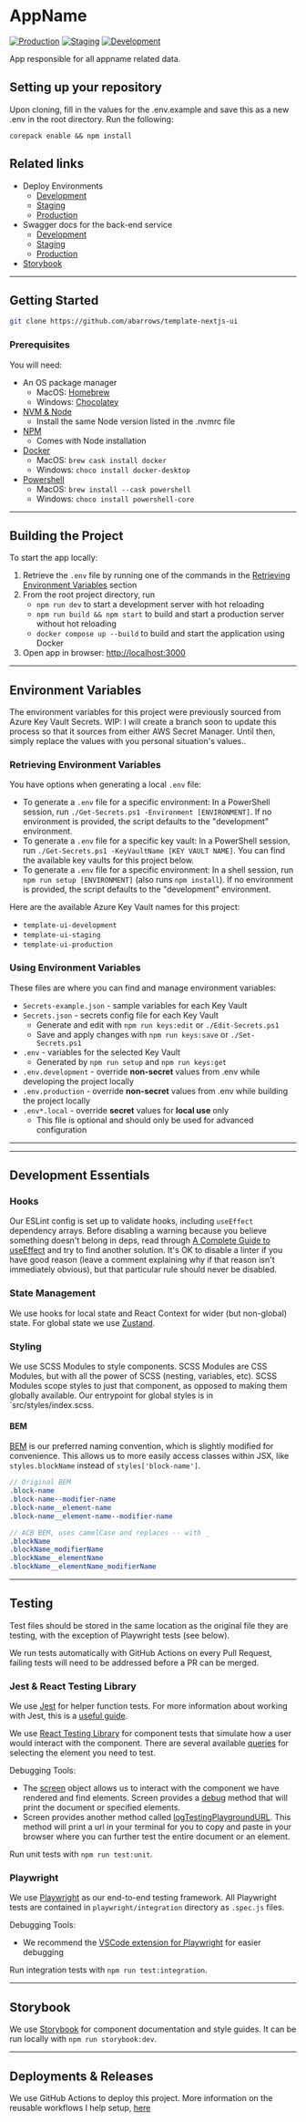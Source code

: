 # AppName

[![Production](https://github.com/abarrows/template-nextjs-ui/actions/workflows/aks-deployment.yml/badge.svg?event=release)](https://github.com/abarrows/template-nextjs-ui/actions/workflows/aks-deployment.yml)
[![Staging](https://github.com/abarrows/template-nextjs-ui/actions/workflows/aks-deployment.yml/badge.svg?event=prerelease)](https://github.com/abarrows/template-nextjs-ui/actions/workflows/aks-deployment.yml)
[![Development](https://github.com/abarrows/template-nextjs-ui/actions/workflows/aks-deployment.yml/badge.svg?event=push&branch=main)](https://github.com/abarrows/template-nextjs-ui/actions/workflows/aks-deployment.yml)

App responsible for all appname related data.

## Setting up your repository

<!-- You can use this guide to figure out how to update your application using the template: [Creating a new repository from a template](https://TODO_COMPANY_NAME.atlassian.net/wiki/spaces/TD/pages/3419832336/Creating+a+New+GitHub+Repository#Creating-a-new-repository-from-a-template) -->
Upon cloning, fill in the values for the .env.example and save this as a new .env in the root directory.  Run the following:

```
corepack enable && npm install
```
<!-- TODO: Retrieve my document from DevOps and publish on personal site or my github profile. -->
<!-- TODO: Port over npm run setup script to work with AWS Secrets Manager. -->

## Related links

- Deploy Environments
  - [Development](https://development.appname.com/)
  - [Staging](https://staging.appname.com/)
  - [Production](https://www.appname.com/)
- Swagger docs for the back-end service
  - [Development](https://development.service.appname.com/swagger/index.html)
  - [Staging](https://staging.service.appname.com/swagger/index.html)
  - [Production](https://service.appname.com/swagger/index.html)
- [Storybook](https://www.chromatic.com/library?appId=TODO-ONBOARDING:input-storybook-instance)
<!-- - [Jira Project](https://TODO_COMPANY_NAME.atlassian.net/browse/TODO-ONBOARDING:input-jira-instance)
- [Confluence Space](https://TODO_COMPANY_NAME.atlassian.net/l/c/TODO-ONBOARDING:input-confluence-space)
- [Sharepoint Group](https://TODO_COMPANY_NAME.sharepoint.com/sites/TODO-ONBOARDING:sharepoint-group) -->
<!-- - [Sentry Error Reporting](https://sentry.io/organizations/andrews-mcmeel-universal/issues/?project=TODO-ONBOARDING:input-sentry-project-id) -->

---

## Getting Started

```bash
git clone https://github.com/abarrows/template-nextjs-ui
```

### Prerequisites

You will need:

- An OS package manager
  - MacOS: [Homebrew](https://brew.sh/)
  - Windows: [Chocolatey](https://chocolatey.org/install)
- [NVM & Node](https://github.com/creationix/nvm)
  - Install the same Node version listed in the .nvmrc file
- [NPM](https://www.npmjs.com/)
  - Comes with Node installation
- [Docker](https://www.docker.com/)
  - MacOS: `brew cask install docker`
  - Windows: `choco install docker-desktop`
- [Powershell](https://docs.microsoft.com/en-us/powershell)
  - MacOS: `brew install --cask powershell`
  - Windows: `choco install powershell-core`

<!-- More notes on other helpful tools you can use in this project, here: [Basic Workstation Setup](https://TODO_COMPANY_NAME.atlassian.net/wiki/spaces/DEVOps/pages/3114369037/Basic+Workstation+Setup) -->
<!-- TODO: Retrieve my document from DevOps and publish on personal site or my github profile. -->

---

## Building the Project

<!-- We use Docker to build and deploy this project. You can read up more on some tips on how to use Docker, here: <https://TODO_COMPANY_NAME.atlassian.net/wiki/spaces/DEVOps/pages/3399024641/Tips+for+Using+Docker> -->
<!-- TODO: Retrieve my document from DevOps and publish on personal site or my github profile. -->

To start the app locally:

1. Retrieve the `.env` file by running one of the commands in the [Retrieving Environment Variables](#retrieving-environment-variables) section
1. From the root project directory, run
   - `npm run dev` to start a development server with hot reloading
   - `npm run build && npm start` to build and start a production server without hot reloading
   - `docker compose up --build` to build and start the application using Docker
1. Open app in browser: <http://localhost:3000>

---

## Environment Variables

The environment variables for this project were previously sourced from Azure Key Vault Secrets.  WIP: I will create a branch soon to update this process so that it sources from either AWS Secret Manager.  Until then, simply replace the values with you personal situation's values..

<!-- > :white_check_mark: Read about [Application Environment Variables](https://TODO_COMPANY_NAME.atlassian.net/l/cp/z7HWk0Ah) for information on how to use and edit environment variables in an application **before proceeding**. -->
<!-- TODO: Retrieve my document from DevOps and publish on personal site or my github profile. -->

### Retrieving Environment Variables

You have options when generating a local `.env` file:

- To generate a `.env` file for a specific environment: In a PowerShell session, run `./Get-Secrets.ps1 -Environment [ENVIRONMENT]`. If no environment is provided, the script defaults to the "development" environment.
- To generate a `.env` file for a specific key vault: In a PowerShell session, run `./Get-Secrets.ps1 -KeyVaultName [KEY VAULT NAME]`. You can find the available key vaults for this project below.
- To generate a `.env` file for a specific environment: In a shell session, run `npm run setup [ENVIRONMENT]` (also runs `npm install`). If no environment is provided, the script defaults to the "development" environment.

Here are the available Azure Key Vault names for this project:

- `template-ui-development`
- `template-ui-staging`
- `template-ui-production`

### Using Environment Variables

These files are where you can find and manage environment variables:

- `Secrets-example.json` - sample variables for each Key Vault
- `Secrets.json` - secrets config file for each Key Vault
  - Generate and edit with `npm run keys:edit` or `./Edit-Secrets.ps1`
  - Save and apply changes with `npm run keys:save` or `./Set-Secrets.ps1`
- `.env` - variables for the selected Key Vault
  - Generated by `npm run setup` and `npm run keys:get`
- `.env.development` - override **non-secret** values from .env while developing the project locally
- `.env.production` - override **non-secret** values from .env while building the project locally
- `.env*.local` - override **secret** values for **local use** only
  - This file is optional and should only be used for advanced configuration

---

<!-- ## Updating the Node Version

Whenever we update our Node version, it needs to be updated to the same version within both the `Dockerfile` and `.nvmrc`. Typically the `Dockerfile`'s Node version is updated by [Dependabot](https://app.dependabot.com/accounts/Andrews-McMeel-Universal). When a pull request is created, pull down the branch, and update the listed version in `.nvmrc` to match it. -->

<!-- TODO: Bring over the dynamic node version that analyzes the .nvmrc version and uses it during the provisioning of containers. -->

---

## Development Essentials

<!-- ### Components -->

<!-- Read about [React Component Composition](https://TODO_COMPANY_NAME.atlassian.net/l/cp/Z1Hx13R1) for information on how to build components in the UI. -->
<!-- TODO: Post composition to personal website or my github profile. -->

### Hooks

Our ESLint config is set up to validate hooks, including `useEffect` dependency arrays. Before disabling a warning because you believe something doesn't belong in deps, read through [A Complete Guide to useEffect](https://overreacted.io/a-complete-guide-to-useeffect/) and try to find another solution. It's OK to disable a linter if you have good reason (leave a comment explaining why if that reason isn't immediately obvious), but that particular rule should never be disabled.

### State Management

We use hooks for local state and React Context for wider (but non-global) state. For global state we use [Zustand](https://zustand-demo.pmnd.rs/).

### Styling

We use SCSS Modules to style components. SCSS Modules are CSS Modules, but with all the power of SCSS (nesting, variables, etc). SCSS Modules scope styles to just that component, as opposed to making them globally available. Our entrypoint for global styles is in `src/styles/index.scss.

#### BEM

[BEM](http://getbem.com/naming/) is our preferred naming convention, which is slightly modified for convenience. This allows us to more easily access classes within JSX, like `styles.blockName` instead of `styles['block-name']`.

```scss
// Original BEM
.block-name
.block-name--modifier-name
.block-name__element-name
.block-name__element-name--modifier-name

// ACB BEM, uses camelCase and replaces -- with _
.blockName
.blockName_modifierName
.blockName__elementName
.blockName__elementName_modifierName
```

---

## Testing

Test files should be stored in the same location as the original file they are testing, with the exception of Playwright tests (see below).

We run tests automatically with GitHub Actions on every Pull Request, failing tests will need to be addressed before a PR can be merged.

### Jest & React Testing Library

We use [Jest](https://jestjs.io/en/) for helper function tests. For more information about working with Jest, this is a [useful guide](https://flaviocopes.com/jest).

We use [React Testing Library](https://testing-library.com/docs/react-testing-library/intro) for component tests that simulate how a user would interact with the component. There are several available [queries](https://testing-library.com/docs/queries/about/#types-of-queries) for selecting the element you need to test.

Debugging Tools:

- The [screen](https://testing-library.com/docs/queries/about/#screen) object allows us to interact with the component we have rendered and find elements. Screen provides a [debug](https://testing-library.com/docs/queries/about/#screendebug) method that will print the document or specified elements.
- Screen provides another method called [logTestingPlaygroundURL](https://testing-library.com/docs/queries/about/#screenlogtestingplaygroundurl). This method will print a url in your terminal for you to copy and paste in your browser where you can further test the entire document or an element.

Run unit tests with `npm run test:unit`.

### Playwright

We use [Playwright](https://playwright.dev/) as our end-to-end testing framework. All Playwright tests are contained in `playwright/integration` directory as `.spec.js` files.

Debugging Tools:

- We recommend the [VSCode extension for Playwright](https://marketplace.visualstudio.com/items?itemName=ms-playwright.playwright) for easier debugging

Run integration tests with `npm run test:integration`.

---

## Storybook

We use [Storybook](https://storybook.js.org/) for component documentation and style guides. It can be run locally with `npm run storybook:dev`.

---

## Deployments & Releases

We use GitHub Actions to deploy this project. More information on the reusable workflows I help setup, [here](https://github.com/Andrews-McMeel-Universal/reusable_workflows)

